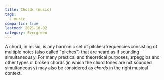 ```yaml
---
title: Chords (music)
tags:
  - music
compartir: true
lastmod: 2023-10-02
category: Evergreen
---
```


A chord, in music, is any harmonic set of pitches/frequencies consisting of multiple notes (also called "pitches") that are heard as if sounding simultaneously. For many practical and theoretical purposes, arpeggios and other types of broken chords (in which the chord tones are not sounded simultaneously) may also be considered as _chords_ in the right musical context.

